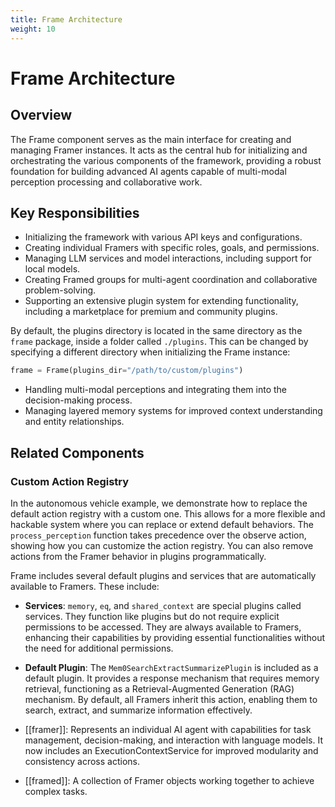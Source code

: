 ```yaml
---
title: Frame Architecture
weight: 10
---
```


# Frame Architecture

## Overview

The Frame component serves as the main interface for creating and managing Framer instances. It acts as the central hub for initializing and orchestrating the various components of the framework, providing a robust foundation for building advanced AI agents capable of multi-modal perception processing and collaborative work.

## Key Responsibilities

- Initializing the framework with various API keys and configurations.
- Creating individual Framers with specific roles, goals, and permissions.
- Managing LLM services and model interactions, including support for local models.
- Creating Framed groups for multi-agent coordination and collaborative problem-solving.
- Supporting an extensive plugin system for extending functionality, including a marketplace for premium and community plugins.

By default, the plugins directory is located in the same directory as the `frame` package, inside a folder called `./plugins`. This can be changed by specifying a different directory when initializing the Frame instance:

```python
frame = Frame(plugins_dir="/path/to/custom/plugins")
```
- Handling multi-modal perceptions and integrating them into the decision-making process.
- Managing layered memory systems for improved context understanding and entity relationships.

## Related Components

### Custom Action Registry

In the autonomous vehicle example, we demonstrate how to replace the default action registry with a custom one. This allows for a more flexible and hackable system where you can replace or extend default behaviors. The `process_perception` function takes precedence over the observe action, showing how you can customize the action registry. You can also remove actions from the Framer behavior in plugins programmatically.

Frame includes several default plugins and services that are automatically available to Framers. These include:

- **Services**: `memory`, `eq`, and `shared_context` are special plugins called services. They function like plugins but do not require explicit permissions to be accessed. They are always available to Framers, enhancing their capabilities by providing essential functionalities without the need for additional permissions.

- **Default Plugin**: The `Mem0SearchExtractSummarizePlugin` is included as a default plugin. It provides a response mechanism that requires memory retrieval, functioning as a Retrieval-Augmented Generation (RAG) mechanism. By default, all Framers inherit this action, enabling them to search, extract, and summarize information effectively.

- [[framer]]: Represents an individual AI agent with capabilities for task management, decision-making, and interaction with language models. It now includes an ExecutionContextService for improved modularity and consistency across actions.
- [[framed]]: A collection of Framer objects working together to achieve complex tasks.
